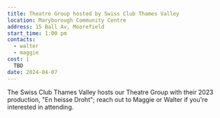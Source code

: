 ```yaml
---
title: Theatre Group hosted by Swiss Club Thames Valley
location: Maryborough Community Centre
address: 15 Ball Av, Moorefield
start_time: 1:00 pm
contacts:
  - walter
  - maggie
cost: |
  TBD
date: 2024-04-07
---
```


The Swiss Club Thames Valley hosts our Theatre Group with their 2023
production, "En heisse Droht"; reach out to Maggie or Walter if you're
interested in attending.
